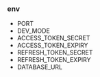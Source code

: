 ### env

- PORT
- DEV_MODE
- ACCESS_TOKEN_SECRET
- ACCESS_TOKEN_EXPIRY
- REFRESH_TOKEN_SECRET
- REFRESH_TOKEN_EXPIRY
- DATABASE_URL
